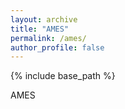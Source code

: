 ```yaml
---
layout: archive
title: "AMES"
permalink: /ames/
author_profile: false
---
```


{% include base_path %}

AMES
